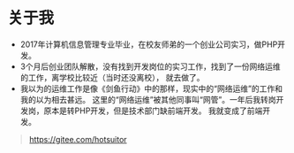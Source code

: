 # 关于我

- 2017年计算机信息管理专业毕业，在校友师弟的一个创业公司实习，做PHP开发。
- 3个月后创业团队解散，没有找到开发岗位的实习工作，找到了一份网络运维的工作，离学校比较近（当时还没离校），
就去做了。
- 我以为的运维工作是像《剑鱼行动》中的那样，现实中的“网络运维”的工作和我的以为相去甚远。
这里的“网络运维”被其他同事叫“网管”。一年后我转岗开发岗，原本是转PHP开发，但是技术部门缺前端开发。
我就变成了前端开发。

> https://gitee.com/hotsuitor
